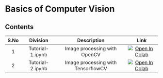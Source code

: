 # Basics of Computer Vision

## Contents

| S.No |  Division                             | Description                                                          | Link           |
|:----:|    :------------:                        |     :--------------:                                                   |    :--------:        |        
| 1   |Tutorial-1.ipynb |Image processing with OpenCV| [![Open In Colab](https://colab.research.google.com/assets/colab-badge.svg)](https://colab.research.google.com/github/rbg-research/AI-Training/blob/main/vision-analytics/Basics_of_Computer_Vision/OpenCV/Tutorial-1.ipynb) |
| 2   |Tutorial-2.ipynb |Image processing with TensorflowCV | [![Open In Colab](https://colab.research.google.com/assets/colab-badge.svg)](https://colab.research.google.com/github/rbg-research/AI-Training/blob/main/vision-analytics/Basics_of_Computer_Vision/Tensorflow_CV/Tutorial-2.ipynb)|

